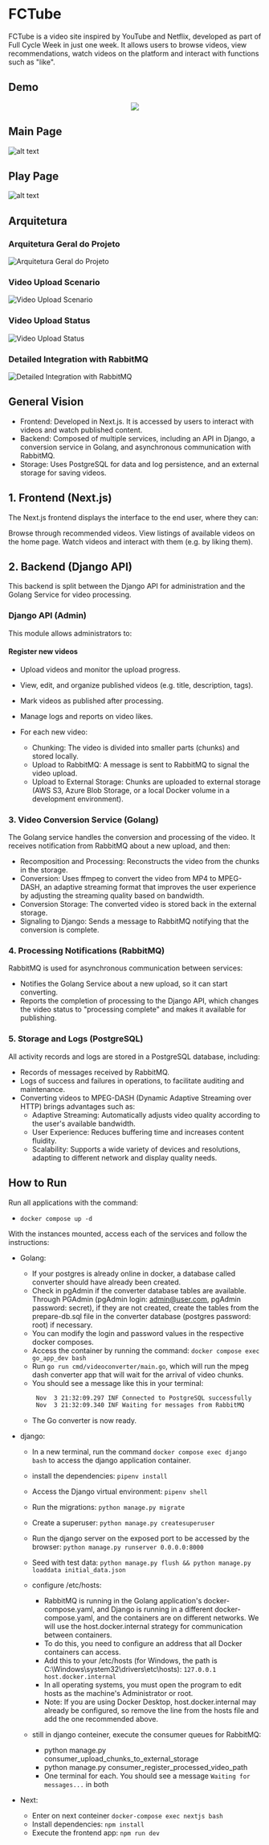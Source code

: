 # FCTube

FCTube is a video site inspired by YouTube and Netflix, developed as part of Full Cycle Week in just one week. It allows users to browse videos, view recommendations, watch videos on the platform and interact with functions such as "like".

## Demo

<p style='text-align:center'>
  <img src='./FCTube.gif.gif' max-width: 100% height: auto;>
</p>

## Main Page

![alt text](FCTube_init.png)

## Play Page

![alt text](FCTUbe_videoPlay.png)

## Arquitetura

### Arquitetura Geral do Projeto

![Arquitetura Geral do Projeto](FCTube_1.png)

### Video Upload Scenario

![Video Upload Scenario](FCTube_2.png)

### Video Upload Status

![Video Upload Status](FCTube_3.png)

### Detailed Integration with RabbitMQ

![Detailed Integration with RabbitMQ](FCTube_4.png)

## General Vision

- Frontend: Developed in Next.js. It is accessed by users to interact with videos and watch published content.
- Backend: Composed of multiple services, including an API in Django, a conversion service in Golang, and asynchronous communication with RabbitMQ.
- Storage: Uses PostgreSQL for data and log persistence, and an external storage for saving videos.

## 1. Frontend (Next.js)

The Next.js frontend displays the interface to the end user, where they can:

Browse through recommended videos.
View listings of available videos on the home page.
Watch videos and interact with them (e.g. by liking them).

## 2. Backend (Django API)

This backend is split between the Django API for administration and the Golang Service for video processing.

### Django API (Admin)

This module allows administrators to:

#### Register new videos

- Upload videos and monitor the upload progress.
- View, edit, and organize published videos (e.g. title, description, tags).
- Mark videos as published after processing.
- Manage logs and reports on video likes.

- For each new video:
  - Chunking: The video is divided into smaller parts (chunks) and stored locally.
  - Upload to RabbitMQ: A message is sent to RabbitMQ to signal the video upload.
  - Upload to External Storage: Chunks are uploaded to external storage (AWS S3, Azure Blob Storage, or a local Docker volume in a development environment).

### 3. Video Conversion Service (Golang)

The Golang service handles the conversion and processing of the video. It receives notification from RabbitMQ about a new upload, and then:

- Recomposition and Processing: Reconstructs the video from the chunks in the storage.
- Conversion: Uses ffmpeg to convert the video from MP4 to MPEG-DASH, an adaptive streaming format that improves the user experience by adjusting the streaming quality based on bandwidth.
- Conversion Storage: The converted video is stored back in the external storage.
- Signaling to Django: Sends a message to RabbitMQ notifying that the conversion is complete.

### 4. Processing Notifications (RabbitMQ)

RabbitMQ is used for asynchronous communication between services:

- Notifies the Golang Service about a new upload, so it can start converting.
- Reports the completion of processing to the Django API, which changes the video status to "processing complete" and makes it available for publishing.

### 5. Storage and Logs (PostgreSQL)

All activity records and logs are stored in a PostgreSQL database, including:

- Records of messages received by RabbitMQ.
- Logs of success and failures in operations, to facilitate auditing and maintenance.
- Converting videos to MPEG-DASH (Dynamic Adaptive Streaming over HTTP) brings advantages such as:
  - Adaptive Streaming: Automatically adjusts video quality according to the user's available bandwidth.
  - User Experience: Reduces buffering time and increases content fluidity.
  - Scalability: Supports a wide variety of devices and resolutions, adapting to different network and display quality needs.

## How to Run

Run all applications with the command:

- `docker compose up -d`

With the instances mounted, access each of the services and follow the instructions:

- Golang:

  - If your postgres is already online in docker, a database called converter should have already been created.
  - Check in pgAdmin if the converter database tables are available. Through PGAdmin (pgAdmin login: admin@user.com, pgAdmin password: secret), if they are not created, create the tables from the prepare-db.sql file in the converter database (postgres password: root) if necessary.
  - You can modify the login and password values ​​in the respective docker composes.
  - Access the container by running the command: `docker compose exec go_app_dev bash`
  - Run `go run cmd/videoconverter/main.go`, which will run the mpeg dash converter app that will wait for the arrival of video chunks.
  - You should see a message like this in your terminal:
    ```bash
     Nov  3 21:32:09.297 INF Connected to PostgreSQL successfully
     Nov  3 21:32:09.340 INF Waiting for messages from RabbitMQ
    ```
  - The Go converter is now ready.

- django:

  - In a new terminal, run the command `docker compose exec django bash` to access the django application container.
  - install the dependencies: `pipenv install`
  - Access the Django virtual environment: `pipenv shell`
  - Run the migrations: `python manage.py migrate`
  - Create a superuser: `python manage.py createsuperuser`
  - Run the django server on the exposed port to be accessed by the browser: `python manage.py runserver 0.0.0.0:8000`
  - Seed with test data: `python manage.py flush && python manage.py loaddata initial_data.json`

  - configure /etc/hosts:

    - RabbitMQ is running in the Golang application's docker-compose.yaml, and Django is running in a different docker-compose.yaml, and the containers are on different networks. We will use the host.docker.internal strategy for communication between containers.
    - To do this, you need to configure an address that all Docker containers can access.
    - Add this to your /etc/hosts (for Windows, the path is C:\Windows\system32\drivers\etc\hosts): `127.0.0.1 host.docker.internal`
    - In all operating systems, you must open the program to edit hosts as the machine's Administrator or root.
    - Note: If you are using Docker Desktop, host.docker.internal may already be configured, so remove the line from the hosts file and add the one recommended above.

  - still in django conteiner, execute the consumer queues for RabbitMQ:
    - python manage.py consumer_upload_chunks_to_external_storage
    - python manage.py consumer_register_processed_video_path
    - One terminal for each. You should see a message `Waiting for messages...` in both

- Next:
  - Enter on next conteiner `docker-compose exec nextjs bash`
  - Install dependencies: `npm install`
  - Execute the frontend app: `npm run dev`